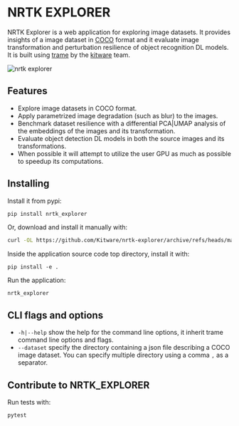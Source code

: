 NRTK EXPLORER
=============

NRTK Explorer is a web application for exploring image datasets. It provides
insights of a image dataset in [COCO][3] format and it evaluate image
transformation and perturbation resilience of object recognition DL models. It
is built using [trame][1] by the [kitware][2] team.

![nrtk explorer](screenshot.png)

Features
--------

- Explore image datasets in COCO format.
- Apply parametrized image degradation (such as blur) to the images.
- Benchmark dataset resilience with a differential PCA|UMAP analysis of the
  embeddings of the images and its transformation.
- Evaluate object detection DL models in both the source images and its
  transformations.
- When possible it will attempt to utilize the user GPU as much as possible to
  speedup its computations.

Installing
----------

Install it from pypi:

```bash
pip install nrtk_explorer
```

Or, download and install it manually with:

```bash
curl -OL https://github.com/Kitware/nrtk-explorer/archive/refs/heads/main.zip
```

Inside the application source code top directory, install it with:

```
pip install -e .
```

Run the application:

```
nrtk_explorer
```

CLI flags and options
---------------------

- `-h|--help` show the help for the command line options, it inherit trame
  command line options and flags.
- `--dataset` specify the directory containing a json file describing a COCO
  image dataset. You can specify multiple directory using a comma `,` as a
  separator.

Contribute to NRTK_EXPLORER
---------------------------

Run tests with:

```bash
pytest
```

[1]: https://trame.readthedocs.io/en/latest/
[2]: https://www.kitware.com/
[3]: https://cocodataset.org/
